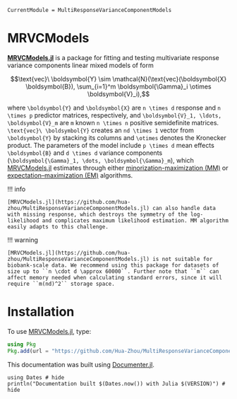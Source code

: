 ```@meta
CurrentModule = MultiResponseVarianceComponentModels
```

# MRVCModels

[__MRVCModels.jl__](https://github.com/hua-zhou/MultiResponseVarianceComponentModels.jl) is a package for fitting and testing multivariate response variance components linear mixed models of form

```math
\text{vec}\ \boldsymbol{Y} \sim \mathcal{N}(\text{vec}(\boldsymbol{X} \boldsymbol{B}), \sum_{i=1}^m \boldsymbol{\Gamma}_i \otimes \boldsymbol{V}_i),
```

where ``\boldsymbol{Y}`` and ``\boldsymbol{X}`` are ``n \times d`` response and  ``n \times p`` predictor matrices, respectively, and ``\boldsymbol{V}_1, \ldots, \boldsymbol{V}_m`` are ``m`` known ``n \times n`` positive semidefinite matrices. ``\text{vec}\ \boldsymbol{Y}`` creates an ``nd \times 1`` vector from ``\boldsymbol{Y}`` by stacking its columns and ``\otimes`` denotes the Kronecker product. The parameters of the model include ``p \times d`` mean effects ``\boldsymbol{B}`` and ``d \times d`` variance components (``\boldsymbol{\Gamma}_1, \dots, \boldsymbol{\Gamma}_m``), which [MRVCModels.jl](https://github.com/hua-zhou/MultiResponseVarianceComponentModels.jl) estimates through either [minorization-maximization (MM)](https://en.wikipedia.org/wiki/MM_algorithm) or [expectation–maximization (EM)](https://en.wikipedia.org/wiki/Expectation–maximization_algorithm) algorithms.

!!! info

    [MRVCModels.jl](https://github.com/hua-zhou/MultiResponseVarianceComponentModels.jl) can also handle data with missing response, which destroys the symmetry of the log-likelihood and complicates maximum likelihood estimation. MM algorithm easily adapts to this challenge.

!!! warning

    [MRVCModels.jl](https://github.com/hua-zhou/MultiResponseVarianceComponentModels.jl) is not suitable for biobank-scale data. We recommend using this package for datasets of size up to ``n \cdot d \approx 60000``. Further note that ``m`` can affect memory needed when calculating standard errors, since it will require ``m(nd)^2`` storage space.

# Installation

To use [MRVCModels.jl](https://github.com/hua-zhou/MultiResponseVarianceComponentModels.jl), type:
```julia
using Pkg
Pkg.add(url = "https://github.com/Hua-Zhou/MultiResponseVarianceComponentModels.jl.git")
```

This documentation was built using [Documenter.jl](https://github.com/JuliaDocs/Documenter.jl).

```@example
using Dates # hide
println("Documentation built $(Dates.now()) with Julia $(VERSION)") # hide
```